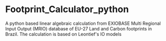 # Footprint_Calculator_python
A python based linear algebraic calculation from EXIOBASE Multi Regional Input Output (MRIO) database of EU-27 Land and Carbon footprints in Brazil. The calculation is based on Leontief's IO models
